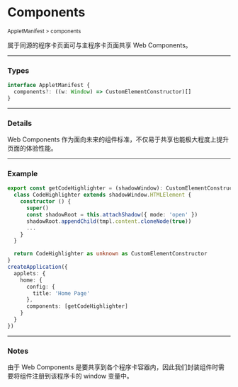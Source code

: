 # Components

<small>AppletManifest > components</small>

属于同源的程序卡页面可与主程序卡页面共享 Web Components。

---

<h3>Types</h3>

```ts
interface AppletManifest {
  components?: ((w: Window) => CustomElementConstructor)[]
}
```

---

<h3>Details</h3>

Web Components 作为面向未来的组件标准，不仅易于共享也能极大程度上提升页面的体验性能。

---

<h3>Example</h3>

```ts
export const getCodeHighlighter = (shadowWindow): CustomElementConstructor => {
  class CodeHighlighter extends shadowWindow.HTMLElement {
    constructor () {
      super()
      const shadowRoot = this.attachShadow({ mode: 'open' })
      shadowRoot.appendChild(tmpl.content.cloneNode(true))
      ...
    }
  }

  return CodeHighlighter as unknown as CustomElementConstructor
}
createApplication({
  applets: {
    home: {
      config: {
        title: 'Home Page'
      },
      components: [getCodeHighlighter]
    }
  }
})

```

---

<h3>Notes</h3>

由于 Web Components 是要共享到各个程序卡容器内，因此我们封装组件时需要将组件注册到该程序卡的 window 变量中。
